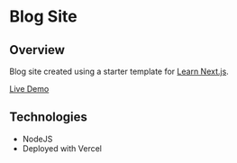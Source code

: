 # Blog Site

## Overview

Blog site created using a starter template for [Learn Next.js](https://nextjs.org/learn).

[Live Demo](https://blog-site-six-iota.vercel.app/)

## Technologies

- NodeJS
- Deployed with Vercel
